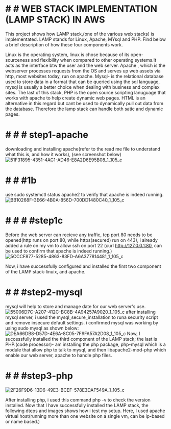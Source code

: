 # # # WEB STACK IMPLEMENTATION (LAMP STACK) IN AWS

This project shows how LAMP stack,(one of the various web stacks) is implementated. LAMP stands for Linux, Apache, MYsql and PHP. Find below a brief description of how these four components work.

Linux is the operating system, linux is chose because of its open-sourceness and flexibility when compared to other operating systems.It acts as the interface btw the user and the web server. Apache , which is the webserver processes requests from the OS and serves up web assets via http, most websites today, run on apache. Mysql- is the relational database used to store data in a format that can be queried using the sql language, mysql is usually a better choice when dealing with business and complex sites. The last of this stack, PHP is the open source scripting lanuguage that works with apache to help create dynamic web pages. HTML is an alternative in this regard but cant be used to dynamically pull out data from the database. Therefore the lamp stack can handle both satic and dynamic pages.
# # # # step1-apache
downloading and installing apache(refer to the read me file to understand what this is, and how it works), (see screenshot below)
![51F31895-4351-4AC1-AD46-E8A2D6E95B08_1_105_c](https://user-images.githubusercontent.com/80499748/112824457-66fb0b80-903f-11eb-80d3-2382ca7cde7b.jpeg)

# # # #1b
use sudo systemctl status apache2 to verify that apache is indeed running.
![BB10268F-3E66-4B0A-856D-700DD1480C40_1_105_c](https://user-images.githubusercontent.com/80499748/112824849-e557ad80-903f-11eb-91b4-e4da7a0b2d8b.jpeg)

# # # # #step1c
Before the web server can recieve any traffic, tcp port 80 needs to be opened(http runs on port 80, while https(secured) run on 443), i already added a rule on my vm to allow ssh on port 22 (curl http://127.0.0.1:80, can be used to confirm that apache is indeed running.)
![5CCCF877-5285-4863-83FD-A6A377814481_1_105_c](https://user-images.githubusercontent.com/80499748/112825802-108ecc80-9041-11eb-9f28-d4b774648816.jpeg)

Now, i have successfully configured and installed the first two component of the LAMP stack-linuix, and apache.
# # # #step2-mysql
mysql will help to store and manage date for our web server's use.
![55006D7C-A207-412C-BC8B-4A94257A9020_1_105_c](https://user-images.githubusercontent.com/80499748/112827242-ec33ef80-9042-11eb-9857-31a22f01e6c7.jpeg)
after installing mysql server, i used the mysql_secure_installation to runa security script and remove insecure default settings. i confirmed mysql was working by using sudo mysql as shown below:
![DEA66DB8-D57D-4E6A-8C05-7F9FA57A2D08_1_105_c](https://user-images.githubusercontent.com/80499748/112827545-56e52b00-9043-11eb-972e-079297be19fc.jpeg)
Now, I successfully installed the third component of the LAMP stack; the last is PHP.(code processor)- am installing the php package, php-mysql which is a module that allow php to talk to mysql, and then libapache2-mod-php which enable our web server, apache to handle php files.
# # # #step3-php
![2F26F9D6-13D6-49E3-BCEF-578E3DAF549A_1_105_c](https://user-images.githubusercontent.com/80499748/112827782-a75c8880-9043-11eb-8939-919ceff71e5a.jpeg)

After installing php, i used this command php -v to check the version installed. Now that I have successfully installed the LAMP stack, the following dteps and images shows how i test my setup. Here, I used apache virtual host(running more than one website on a single vm, can be ip-based or name based.)


